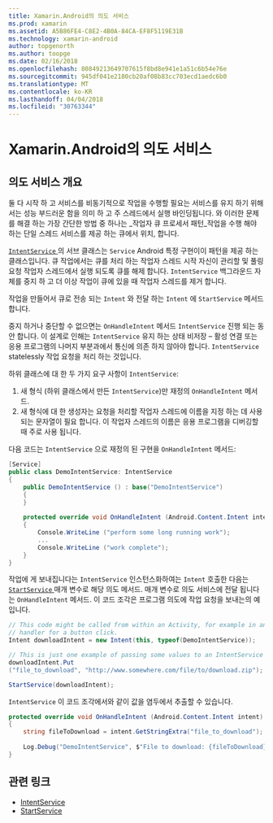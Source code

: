 ```yaml
---
title: Xamarin.Android의 의도 서비스
ms.prod: xamarin
ms.assetid: A5B86FE4-C8E2-4B0A-84CA-EF8F5119E31B
ms.technology: xamarin-android
author: topgenorth
ms.author: toopge
ms.date: 02/16/2018
ms.openlocfilehash: 80849213649707615f8bd8e941e1a51c6b54e76e
ms.sourcegitcommit: 945df041e2180cb20af08b83cc703ecd1aedc6b0
ms.translationtype: MT
ms.contentlocale: ko-KR
ms.lasthandoff: 04/04/2018
ms.locfileid: "30763344"
---
```

# <a name="intent-services-in-xamarinandroid"></a>Xamarin.Android의 의도 서비스

## <a name="intent-services-overview"></a>의도 서비스 개요

둘 다 시작 하 고 서비스를 비동기적으로 작업을 수행할 필요는 서비스를 유지 하기 위해서는 성능 부드러운 함을 의미 하 고 주 스레드에서 실행 바인딩됩니다. 와 이러한 문제를 해결 하는 가장 간단한 방법 중 하나는 _작업자 큐 프로세서 패턴_작업을 수행 해야 하는 단일 스레드 서비스를 제공 하는 큐에서 위치, 합니다. 

[ `IntentService` ](https://developer.xamarin.com/api/type/Android.App.IntentService/) 의 서브 클래스는 `Service` Android 특정 구현이이 패턴을 제공 하는 클래스입니다. 큐 작업에서는 큐를 처리 하는 작업자 스레드 시작 자신이 관리할 및 풀링 요청 작업자 스레드에서 실행 되도록 큐를 해제 합니다. `IntentService` 백그라운드 자체를 중지 하 고 더 이상 작업이 큐에 있을 때 작업자 스레드를 제거 합니다.
 
작업을 만들어서 큐로 전송 되는 `Intent` 와 전달 하는 `Intent` 에 `StartService` 메서드 합니다.

중지 하거나 중단할 수 없으면는 `OnHandleIntent` 메서드 `IntentService` 진행 되는 동안 합니다. 이 설계로 인해는 `IntentService` 유지 하는 상태 비저장 &ndash; 활성 연결 또는 응용 프로그램의 나머지 부분과에서 통신에 의존 하지 않아야 합니다. `IntentService` statelessly 작업 요청을 처리 하는 것입니다.

하위 클래스에 대 한 두 가지 요구 사항이 `IntentService`:

1. 새 형식 (하위 클래스에서 만든 `IntentService`)만 재정의 `OnHandleIntent` 메서드.
2. 새 형식에 대 한 생성자는 요청을 처리할 작업자 스레드에 이름을 지정 하는 데 사용 되는 문자열이 필요 합니다. 이 작업자 스레드의 이름은 응용 프로그램을 디버깅할 때 주로 사용 됩니다.

다음 코드는 `IntentService` 으로 재정의 된 구현을 `OnHandleIntent` 메서드:

```csharp
[Service]
public class DemoIntentService: IntentService
{
    public DemoIntentService () : base("DemoIntentService")
    {
    }
    
    protected override void OnHandleIntent (Android.Content.Intent intent)
    {
        Console.WriteLine ("perform some long running work");
        ...
        Console.WriteLine ("work complete");
    }
}
```

작업에 게 보내집니다는 `IntentService` 인스턴스화하여는 `Intent` 호출한 다음는 [ `StartService` ](https://developer.xamarin.com/api/member/Android.Content.Context.StartService/p/Android.Content.Intent/) 매개 변수로 해당 의도 메서드. 매개 변수로 의도 서비스에 전달 됩니다는 `OnHandleIntent` 메서드. 이 코드 조각은 프로그램 의도에 작업 요청을 보내는의 예입니다. 

```csharp
// This code might be called from within an Activity, for example in an event
// handler for a button click.
Intent downloadIntent = new Intent(this, typeof(DemoIntentService));

// This is just one example of passing some values to an IntentService via the Intent:
downloadIntent.Put
("file_to_download", "http://www.somewhere.com/file/to/download.zip");

StartService(downloadIntent);
```

`IntentService` 이 코드 조각에서와 같이 값을 염두에서 추출할 수 있습니다.  

```csharp
protected override void OnHandleIntent (Android.Content.Intent intent)
{
    string fileToDownload = intent.GetStringExtra("file_to_download");
    
    Log.Debug("DemoIntentService", $"File to download: {fileToDownload}.");
}
```


## <a name="related-links"></a>관련 링크

- [IntentService](https://developer.xamarin.com/api/type/Android.App.IntentService/)
- [StartService](https://developer.xamarin.com/api/member/Android.Content.Context.StartService/p/Android.Content.Intent/)
